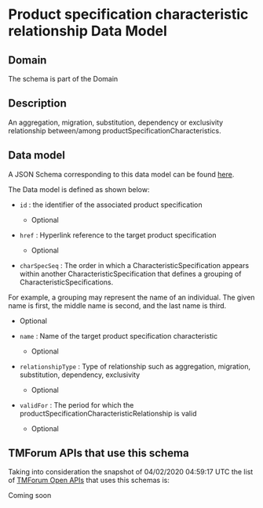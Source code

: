 # Product specification characteristic relationship Data Model

## Domain

The  schema is part of the  Domain

## Description

An aggregation, migration, substitution, dependency or exclusivity relationship between/among productSpecificationCharacteristics.

## Data model

A JSON Schema corresponding to this data model can be found
[here](https://github.com/tmforum-rand/schemas/blob/candidates/Product/ProductSpecificationCharacteristicRelationship.schema.json).

The Data model is defined as shown below:

- `id` : the identifier of the associated product specification

  - Optional


- `href` : Hyperlink reference to the target product specification

  - Optional


- `charSpecSeq` : The order in which a CharacteristicSpecification appears within another CharacteristicSpecification that defines a grouping of CharacteristicSpecifications.

For example, a grouping may represent the name of an individual. The given name is first, the middle name is second, and the last name is third.

  - Optional


- `name` : Name of the target product specification characteristic

  - Optional


- `relationshipType` : Type of relationship such as aggregation, migration, substitution, dependency, exclusivity

  - Optional


- `validFor` : The period for which the productSpecificationCharacteristicRelationship is valid

  - Optional






## TMForum APIs that use this schema

Taking into consideration the snapshot of 04/02/2020 04:59:17 UTC the list of [TMForum Open APIs](https://www.tmforum.org/open-apis/) that uses this schemas is:

Coming soon